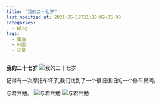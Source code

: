```yaml
---
title: "我的二十七岁"
last_modified_at: 2021-05-19T21:20:02-05:00
categories:
  - Blog
tags:
  - 生活
  - 韩国
  - 记录
---
```


<strong>我的二十七岁</strong>
![我的二十七岁](https://636643.freep.cn/636643/%E5%93%A5.jpg)

记得有一次摩托车坏了,我们找到了一个很旧很旧的一个修车房间。

与君共勉。
![与君共勉](https://636643.freep.cn/636643/%E5%85%B1%E5%8B%892.jpg)
![与君共勉](https://636643.freep.cn/636643/%E5%85%B1%E5%8B%891.jpg)

